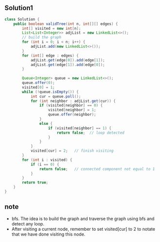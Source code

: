 ## Solution1
``` java
class Solution {
    public boolean validTree(int n, int[][] edges) {
        int[] visited = new int[n];
        List<List<Integer>> adjList = new LinkedList<>();
        // build the graph
        for (int i = 0; i < n; i++) {
            adjList.add(new LinkedList<>());
        }
        for (int[] edge : edges) {
            adjList.get(edge[0]).add(edge[1]);
            adjList.get(edge[1]).add(edge[0]);
        }
        
        Queue<Integer> queue = new LinkedList<>();
        queue.offer(0);
        visited[0] = 1;
        while (!queue.isEmpty()) {
            int cur = queue.poll();
            for (int neighbor : adjList.get(cur)) {
                if (visited[neighbor] == 0) {
                    visited[neighbor] = 1;
                    queue.offer(neighbor);
                }
                else {
                    if (visited[neighbor] == 1) {
                        return false;  // loop detected
                    }
                }
            }
            visited[cur] = 2;   // finish visiting
        }
        for (int i : visited) {
            if (i == 0) {
                return false;   // connected component not equal to 1
            }
        }
        return true;
    }
}
```

## note
* bfs. The idea is to build the graph and traverse the graph using bfs and detect any loop. 
* After visiting a current node, remember to set visited[cur] to 2 to notate that we have done visiting this node.
